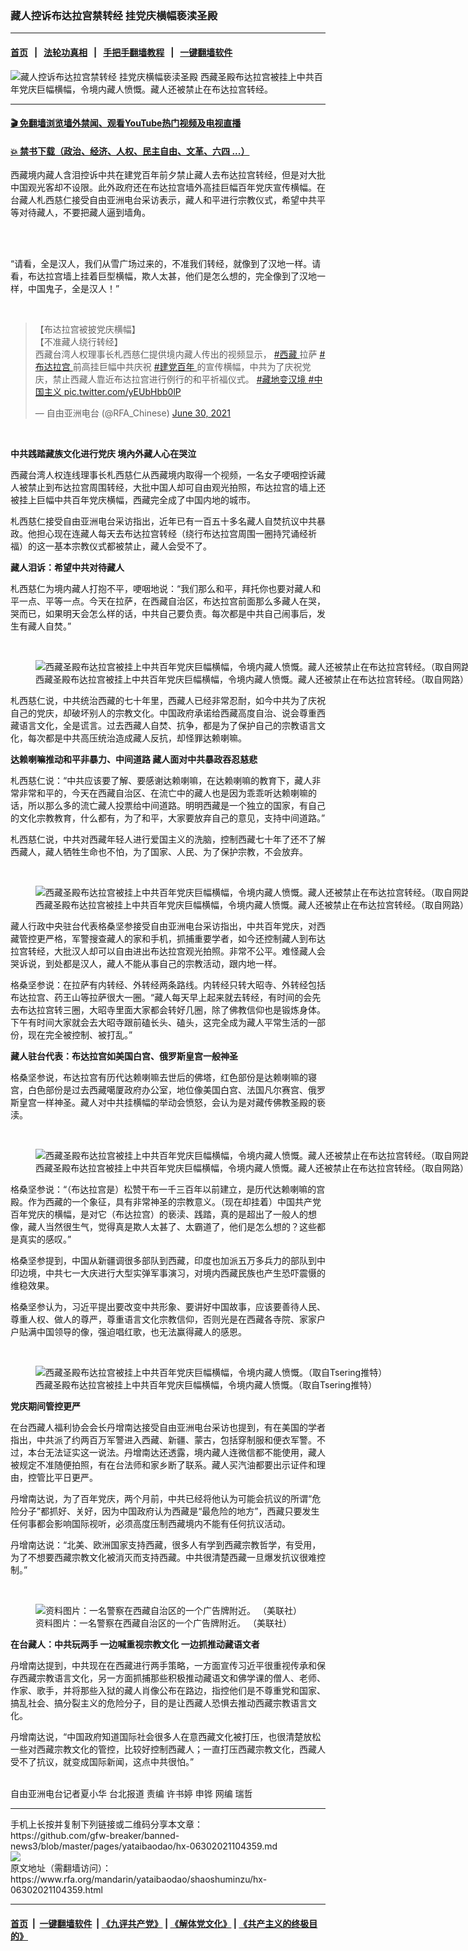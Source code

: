 ### 藏人控诉布达拉宫禁转经 挂党庆横幅亵渎圣殿
------------------------

#### [首页](https://github.com/gfw-breaker/banned-news3/blob/master/README.md) &nbsp;&nbsp;|&nbsp;&nbsp; [法轮功真相](https://github.com/begood0513/basic/blob/master/README.md)  &nbsp;&nbsp;|&nbsp;&nbsp; [手把手翻墙教程](https://github.com/gfw-breaker/guides/wiki)  &nbsp;&nbsp;|&nbsp;&nbsp; [一键翻墙软件](https://github.com/gfw-breaker/nogfw/blob/master/README.md)  



<div id="headerimg">
 <img alt="藏人控诉布达拉宫禁转经 挂党庆横幅亵渎圣殿" src="https://www.rfa.org/mandarin/yataibaodao/shaoshuminzu/hx-06302021104359.html/@@images/35b3d039-e108-412a-a232-5e9c055794ef.jpeg" title="藏人控诉布达拉宫禁转经 挂党庆横幅亵渎圣殿"/>
 <span class="lead_image_caption">
  西藏圣殿布达拉宫被挂上中共百年党庆巨幅横幅，令境内藏人愤慨。藏人还被禁止在布达拉宫转经。
 </span>
 <!-- zoomattribute -->
</div>

<hr/>


#### [ 🎬  免翻墙浏览墙外禁闻、观看YouTube热门视频及电视直播](https://github.com/gfw-breaker/HelloWorld)

#### [ 💥  禁书下载（政治、经济、人权、民主自由、文革、六四 ...）](https://github.com/gfw-breaker/books/blob/master/README.md)

<div id="storytext">
 <p>
  西藏境内藏人含泪控诉中共在建党百年前夕禁止藏人去布达拉宫转经，但是对大批中国观光客却不设限。此外政府还在布达拉宫墙外高挂巨幅百年党庆宣传横幅。在台藏人札西慈仁接受自由亚洲电台采访表示，藏人和平进行宗教仪式，希望中共平等对待藏人，不要把藏人逼到墙角。
 </p>
 <p>
  <br/>
 </p>
 <p>
  <br/>
  “请看，全是汉人，我们从雪广场过来的，不准我们转经，就像到了汉地一样。请看，布达拉宫墙上挂着巨型横幅，欺人太甚，他们是怎么想的，完全像到了汉地一样，中国鬼子，全是汉人！”
 </p>
 <p>
  <br/>
 </p>
 <blockquote class="twitter-tweet">
  <p dir="ltr" lang="zh">
   【布达拉宫被披党庆横幅】
   <br/>
   【不准藏人绕行转经】
   <br/>
   西藏台湾人权理事长札西慈仁提供境内藏人传出的视频显示，
   <a href="https://twitter.com/hashtag/%E8%A5%BF%E8%97%8F?src=hash&amp;ref_src=twsrc%5Etfw">
    #西藏
   </a>
   拉萨
   <a href="https://twitter.com/hashtag/%E5%B8%83%E8%BE%BE%E6%8B%89%E5%AE%AB?src=hash&amp;ref_src=twsrc%5Etfw">
    #布达拉宫
   </a>
   前高挂巨幅中共庆祝
   <a href="https://twitter.com/hashtag/%E5%BB%BA%E5%85%9A%E7%99%BE%E5%B9%B4?src=hash&amp;ref_src=twsrc%5Etfw">
    #建党百年
   </a>
   的宣传横幅，中共为了庆祝党庆，禁止西藏人靠近布达拉宫进行例行的和平祈福仪式。
   <a href="https://twitter.com/hashtag/%E8%97%8F%E5%9C%B0%E5%8F%98%E6%B1%89%E5%A2%83?src=hash&amp;ref_src=twsrc%5Etfw">
    #藏地变汉境
   </a>
   <a href="https://twitter.com/hashtag/%E4%B8%AD%E5%9B%BD%E4%B8%BB%E4%B9%89?src=hash&amp;ref_src=twsrc%5Etfw">
    #中国主义
   </a>
   <a href="https://t.co/yEUbHbb0lP">
    pic.twitter.com/yEUbHbb0lP
   </a>
  </p>
  — 自由亚洲电台 (@RFA_Chinese)
  <a href="https://twitter.com/RFA_Chinese/status/1410137540804288512?ref_src=twsrc%5Etfw">
   June 30, 2021
  </a>
 </blockquote>
 <p>
 </p>
 <p>
  <br/>
 </p>
 <p>
  <strong>
   中共践踏藏族文化进行党庆 境內外藏人心在哭泣
  </strong>
 </p>
 <p>
  西藏台湾人权连线理事长札西慈仁从西藏境内取得一个视频，一名女子哽咽控诉藏人被禁止到布达拉宫周围转经，大批中国人却可自由观光拍照，布达拉宫的墙上还被挂上巨幅中共百年党庆横幅，西藏完全成了中国内地的城市。
 </p>
 <p>
  札西慈仁接受自由亚洲电台采访指出，近年已有一百五十多名藏人自焚抗议中共暴政。他担心现在连藏人每天去布达拉宫转经（绕行布达拉宫周围一圈持咒诵经祈福）的这一基本宗教仪式都被禁止，藏人会受不了。
  <br/>
  <strong>
  </strong>
 </p>
 <p>
  <strong>
   藏人泪诉：希望中共对待藏人
  </strong>
 </p>
 <p>
  札西慈仁为境内藏人打抱不平，哽咽地说：“我们那么和平，拜托你也要对藏人和平一点、平等一点。今天在拉萨，在西藏自治区，布达拉宫前面那么多藏人在哭，哭而已，如果明天会怎么样的话，中共自己要负责。每次都是中共自己闹事后，发生有藏人自焚。”
 </p>
 <p>
  <br/>
 </p>
 <p>
  <figure class="image-richtext image-inline captioned" style="width:960px;">
   <img alt="西藏圣殿布达拉宫被挂上中共百年党庆巨幅横幅，令境内藏人愤慨。藏人还被禁止在布达拉宫转经。（取自网路）" src="https://www.rfa.org/mandarin/yataibaodao/shaoshuminzu/hx-06302021104359.html/2.jpg/@@images/10fa6d93-5027-494b-ac62-677b08c6b2df.jpeg" title="2.jpg"/>
   <figcaption class="image-caption">
    西藏圣殿布达拉宫被挂上中共百年党庆巨幅横幅，令境内藏人愤慨。藏人还被禁止在布达拉宫转经。（取自网路）
   </figcaption>
   <small>
   </small>
  </figure>
 </p>
 <p>
  札西慈仁说，中共统治西藏的七十年里，西藏人已经非常忍耐，如今中共为了庆祝自己的党庆，却破坏别人的宗教文化。中国政府承诺给西藏高度自治、说会尊重西藏语言文化，全是谎言。过去西藏人自焚、抗争，都是为了保护自己的宗教语言文化，每次都是中共高压统治造成藏人反抗，却怪罪达赖喇嘛。
  <br/>
  <strong>
  </strong>
 </p>
 <p>
  <strong>
   达赖喇嘛推动和平非暴力、中间道路 藏人面对中共暴政吞忍慈悲
  </strong>
 </p>
 <p>
  札西慈仁说：“中共应该要了解、要感谢达赖喇嘛，在达赖喇嘛的教育下，藏人非常非常和平的，今天在西藏自治区、在流亡中的藏人也是因为乖乖听达赖喇嘛的话，所以那么多的流亡藏人投票给中间道路。明明西藏是一个独立的国家，有自己的文化宗教教育，什么都有，为了和平，大家要放弃自己的意见，支持中间道路。”
 </p>
 <p>
  札西慈仁说，中共对西藏年轻人进行爱国主义的洗脑，控制西藏七十年了还不了解西藏人，藏人牺牲生命也不怕，为了国家、人民、为了保护宗教，不会放弃。
 </p>
 <p>
  <br/>
 </p>
 <p>
  <figure class="image-richtext image-inline captioned" style="width:960px;">
   <img alt="西藏圣殿布达拉宫被挂上中共百年党庆巨幅横幅，令境内藏人愤慨。藏人还被禁止在布达拉宫转经。（取自网路）" src="https://www.rfa.org/mandarin/yataibaodao/shaoshuminzu/hx-06302021104359.html/3.jpg/@@images/c7160433-7f88-4515-afb3-84c3ae95cfa4.jpeg" title="3.jpg"/>
   <figcaption class="image-caption">
    西藏圣殿布达拉宫被挂上中共百年党庆巨幅横幅，令境内藏人愤慨。藏人还被禁止在布达拉宫转经。（取自网路）
   </figcaption>
   <small>
   </small>
  </figure>
 </p>
 <p>
  藏人行政中央驻台代表格桑坚参接受自由亚洲电台采访指出，中共百年党庆，对西藏管控更严格，军警搜查藏人的家和手机，抓捕重要学者，如今还控制藏人到布达拉宫转经，大批汉人却可以自由进出布达拉宫观光拍照。非常不公平。难怪藏人会哭诉说，到处都是汉人，藏人不能从事自己的宗教活动，跟内地一样。
 </p>
 <p>
  格桑坚参说：在拉萨有内转经、外转经两条路线。内转经只转大昭寺、外转经包括布达拉宫、药王山等拉萨很大一圈。“藏人每天早上起来就去转经，有时间的会先去布达拉宫转三圈，大昭寺里面大家都会转好几圈，除了佛教信仰也是锻炼身体。下午有时间大家就会去大昭寺跟前磕长头、磕头，这完全成为藏人平常生活的一部份，现在完全被控制、被打乱。”
  <br/>
  <strong>
  </strong>
 </p>
 <p>
  <strong>
   藏人驻台代表：布达拉宫如美国白宫、俄罗斯皇宫一般神圣
  </strong>
 </p>
 <p>
  格桑坚参说，布达拉宫有历代达赖喇嘛去世后的佛塔，红色部份是达赖喇嘛的寝宫，白色部份是过去西藏噶厦政府办公室，地位像美国白宫、法国凡尔赛宫、俄罗斯皇宫一样神圣。藏人对中共挂横幅的举动会愤怒，会认为是对藏传佛教圣殿的亵渎。
 </p>
 <p>
  <br/>
 </p>
 <p>
  <figure class="image-richtext image-inline captioned" style="width:944px;">
   <img alt="西藏圣殿布达拉宫被挂上中共百年党庆巨幅横幅，令境内藏人愤慨。藏人还被禁止在布达拉宫转经。（取自网路）" src="https://www.rfa.org/mandarin/yataibaodao/shaoshuminzu/hx-06302021104359.html/4.jpg/@@images/961225cc-0bce-4625-b8e4-1d98f2d49c5b.jpeg" title="4.jpg"/>
   <figcaption class="image-caption">
    西藏圣殿布达拉宫被挂上中共百年党庆巨幅横幅，令境内藏人愤慨。藏人还被禁止在布达拉宫转经。（取自网路）
   </figcaption>
   <small>
   </small>
  </figure>
 </p>
 <p>
  格桑坚参说：“（布达拉宫是）松赞干布一千三百年以前建立，是历代达赖喇嘛的宫殿。作为西藏的一个象征，具有非常神圣的宗教意义。（现在却挂着）中国共产党百年党庆的横幅，是对它（布达拉宫）的亵渎、践踏，真的是超出了一般人的想像，藏人当然很生气，觉得真是欺人太甚了、太霸道了，他们是怎么想的？这些都是真实的感叹。”
 </p>
 <p>
  格桑坚参提到，中国从新疆调很多部队到西藏，印度也加派五万多兵力的部队到中印边境，中共七一大庆进行大型实弹军事演习，对境内西藏民族也产生恐吓震慑的维稳效果。
 </p>
 <p>
  格桑坚参认为，习近平提出要改变中共形象、要讲好中国故事，应该要善待人民、尊重人权、做人的尊严，尊重语言文化宗教信仰，否则光是在西藏各寺院、家家户户贴满中国领导的像，强迫唱红歌，也无法赢得藏人的感恩。
  <br/>
  <strong>
  </strong>
 </p>
 <p>
  <br/>
 </p>
 <p>
  <figure class="image-richtext image-inline captioned" style="width:2048px;">
   <img alt="西藏圣殿布达拉宫被挂上中共百年党庆巨幅横幅，令境内藏人愤慨。（取自Tsering推特）" src="https://www.rfa.org/mandarin/yataibaodao/shaoshuminzu/hx-06302021104359.html/5.jpg/@@images/62688009-6590-4602-bc13-59e419b28534.jpeg" title="5.jpg"/>
   <figcaption class="image-caption">
    西藏圣殿布达拉宫被挂上中共百年党庆巨幅横幅，令境内藏人愤慨。（取自Tsering推特）
   </figcaption>
   <small>
   </small>
  </figure>
 </p>
 <p>
  <strong>
   党庆期间管控更严
  </strong>
 </p>
 <p>
  在台西藏人福利协会会长丹增南达接受自由亚洲电台采访也提到，有在美国的学者指出，中共派了约两百万军警进入西藏、新疆、蒙古，包括穿制服和便衣军警。不过，本台无法证实这一说法。丹增南达还透露，境内藏人连微信都不能使用，藏人被规定不准随便拍照，有在台法师和家乡断了联系。藏人买汽油都要出示证件和理由，控管比平日更严。
 </p>
 <p>
  丹增南达说，为了百年党庆，两个月前，中共已经将他认为可能会抗议的所谓“危险分子”都抓好、关好，因为中国政府认为西藏是“最危险的地方”，西藏只要发生任何事都会影响国际视听，必须高度压制西藏境内不能有任何抗议活动。
 </p>
 <p>
  丹增南达说：“北美、欧洲国家支持西藏，很多人有学到西藏宗教哲学，有受用，为了不想要西藏宗教文化被消灭而支持西藏。中共很清楚西藏一旦爆发抗议很难控制。”
  <br/>
  <strong>
  </strong>
 </p>
 <p>
  <br/>
 </p>
 <p>
  <figure class="image-richtext image-inline captioned" style="width:1500px;">
   <img alt="资料图片：一名警察在西藏自治区的一个广告牌附近。 （美联社）" src="https://www.rfa.org/mandarin/yataibaodao/zhengzhi/hx1-06292021080322.html/ap21174323525063.jpg/@@images/2c10bfa0-02b9-4ee4-ba9e-a66cde59541b.jpeg" title="AP21174323525063.jpg"/>
   <figcaption class="image-caption">
    资料图片：一名警察在西藏自治区的一个广告牌附近。 （美联社）
   </figcaption>
   <small>
   </small>
  </figure>
 </p>
 <p>
  <strong>
   在台藏人：中共玩两手 一边喊重视宗教文化 一边抓推动藏语文者
  </strong>
 </p>
 <p>
  丹增南达提到，中共现在在西藏进行两手策略，一方面宣传习近平很重视传承和保存西藏宗教语言文化，另一方面抓捕那些积极推动藏语文和佛学课的僧人、老师、作家、歌手，并将那些入狱的藏人肖像公布在路边，指控他们是不尊重党和国家、搞乱社会、搞分裂主义的危险分子，目的是让西藏人恐惧去推动西藏宗教语言文化。
 </p>
 <p>
  丹增南达说，“中国政府知道国际社会很多人在意西藏文化被打压，也很清楚放松一些对西藏宗教文化的管控，比较好控制西藏人；一直打压西藏宗教文化，西藏人受不了抗议，就变成国际新闻，这点中共很怕。”
 </p>
 <p>
  <br/>
  自由亚洲电台记者夏小华 台北报道 责编 许书婷 申铧 网编 瑞哲
 </p>
</div>

<hr/>
手机上长按并复制下列链接或二维码分享本文章：<br/>
https://github.com/gfw-breaker/banned-news3/blob/master/pages/yataibaodao/hx-06302021104359.md <br/>
<a href='https://github.com/gfw-breaker/banned-news3/blob/master/pages/yataibaodao/hx-06302021104359.md'><img src='https://github.com/gfw-breaker/banned-news3/blob/master/pages/yataibaodao/hx-06302021104359.md.png'/></a> <br/>
原文地址（需翻墙访问）：https://www.rfa.org/mandarin/yataibaodao/shaoshuminzu/hx-06302021104359.html


------------------------
#### [首页](https://github.com/gfw-breaker/banned-news3/blob/master/README.md) &nbsp;|&nbsp; [一键翻墙软件](https://github.com/gfw-breaker/nogfw/blob/master/README.md) &nbsp;| [《九评共产党》](https://github.com/gfw-breaker/9ping.md/blob/master/README.md#九评之一评共产党是什么) | [《解体党文化》](https://github.com/gfw-breaker/jtdwh.md/blob/master/README.md) | [《共产主义的终极目的》](https://github.com/gfw-breaker/gczydzjmd.md/blob/master/README.md)


<img src='http://gfw-breaker.win/banned-news3/pages/yataibaodao/hx-06302021104359.md' width='0px' height='0px'/>